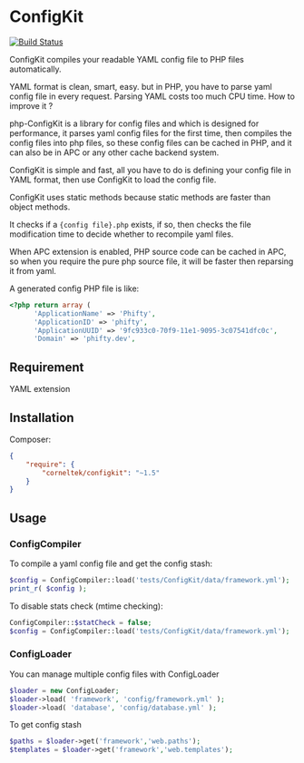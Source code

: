 ConfigKit
=============

[![Build Status](https://travis-ci.org/c9s/php-ConfigKit.png?branch=master)](https://travis-ci.org/c9s/php-ConfigKit)

ConfigKit compiles your readable YAML config file to PHP files automatically.

YAML format is clean, smart, easy. but in PHP, you have to parse yaml config file in 
every request. Parsing YAML costs too much CPU time. How to improve it ?

php-ConfigKit is a library for config files and which is designed for performance, it
parses yaml config files for the first time, then compiles the config files into php
files, so these config files can be cached in PHP, and it can also be
in APC or any other cache backend system.

ConfigKit is simple and fast, all you have to do is defining your config file in
YAML format, then use ConfigKit to load the config file.

ConfigKit uses static methods because static methods are faster than object methods.

It checks if a `{config file}.php` exists, if so, then checks the file
modification time to decide whether to recompile yaml files.

When APC extension is enabled, PHP source code can be cached in APC, so when 
you require the pure php source file, it will be faster then reparsing it from yaml.

A generated config PHP file is like:

```php
<?php return array (
      'ApplicationName' => 'Phifty',
      'ApplicationID' => 'phifty',
      'ApplicationUUID' => '9fc933c0-70f9-11e1-9095-3c07541dfc0c',
      'Domain' => 'phifty.dev',
```


## Requirement

YAML extension


## Installation

Composer:

```json
{
    "require": { 
        "corneltek/configkit": "~1.5"
    }
}
```


## Usage

### ConfigCompiler

To compile a yaml config file and get the config stash:

```php
$config = ConfigCompiler::load('tests/ConfigKit/data/framework.yml');
print_r( $config );
```

To disable stats check (mtime checking):

```php
ConfigCompiler::$statCheck = false;
$config = ConfigCompiler::load('tests/ConfigKit/data/framework.yml');
```

### ConfigLoader

You can manage multiple config files with ConfigLoader 

```php
$loader = new ConfigLoader;
$loader->load( 'framework', 'config/framework.yml' );
$loader->load( 'database', 'config/database.yml' );
```

To get config stash

```php
$paths = $loader->get('framework','web.paths');
$templates = $loader->get('framework','web.templates');
```

